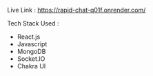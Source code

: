 Live Link : https://rapid-chat-q01f.onrender.com/

Tech Stack Used : 
- React.js
- Javascript
- MongoDB
- Socket.IO
- Chakra UI
